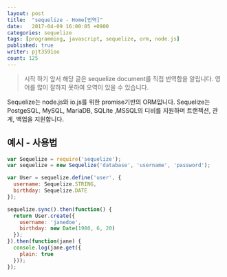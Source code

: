 ```yaml
---
layout: post
title:  "sequelize - Home[번역]"
date:   2017-04-09 16:00:05 +0900
categories: sequelize
tags: [programming, javascript, sequelize, orm, node.js]
published: true
writer: pjt3591oo
count: 125
---
```


> 시작 하기 앞서 해당 글은 sequelize document를 직접 번역함을 알립니다. 영어를 많이 잘하지 못하여 오역이 있을 수 있습니다.


Sequelize는 node.js와 io.js를 위한 promise기반의 ORM입니다. Sequelize는 PostgeSQL, MySQL, MariaDB, SQLite ,MSSQL의 디비를 지원하며 트랜젝션, 관계, 백업을 지원합니다.

## 예시 - 사용법

```.js
var Sequelize = require('sequelize');
var sequelize = new Sequelize('database', 'username', 'password');

var User = sequelize.define('user', {
  username: Sequelize.STRING,
  birthday: Sequelize.DATE
});

sequelize.sync().then(function() {
  return User.create({
    username: 'janedoe',
    birthday: new Date(1980, 6, 20)
  });
}).then(function(jane) {
  console.log(jane.get({
    plain: true
  }));
});
```
